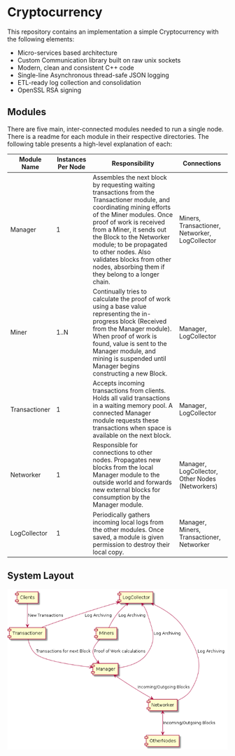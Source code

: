 # Cryptocurrency
This repository contains an implementation a simple Cryptocurrency with the following elements:

- Micro-services based architecture
- Custom Communication library built on raw unix sockets
- Modern, clean and consistent C++ code
- Single-line Asynchronous thread-safe JSON logging
- ETL-ready log collection and consolidation
- OpenSSL RSA signing

## Modules
There are five main, inter-connected modules needed to run a single node. There is a readme for each module in their respective directories. The following table presents a high-level explanation of each:

| Module Name| Instances Per Node| Responsibility | Connections |
|------------|--------|--------|---|
| Manager    | 1| Assembles the next block by requesting waiting transactions from the Transactioner module, and coordinating mining efforts of the Miner modules. Once proof of work is received from a Miner, it sends out the Block to the Networker module; to be propagated to other nodes. Also validates blocks from other nodes, absorbing them if they belong to a longer chain. | Miners, Transactioner, Networker, LogCollector |
| Miner    | 1..N| Continually tries to calculate the proof of work using a base value representing the in-progress block (Received from the Manager module). When proof of work is found, value is sent to the Manager module, and mining is suspended until Manager begins constructing a new Block.| Manager, LogCollector |
| Transactioner  | 1 | Accepts incoming transactions from clients. Holds all valid transactions in a waiting memory pool. A connected Manager module requests these transactions when space is available on the next block.| Manager, LogCollector |
| Networker    | 1 | Responsible for connections to other nodes. Propagates new blocks from the local Manager module to the outside world and forwards new external blocks for consumption by the Manager module. | Manager, LogCollector, Other Nodes (Networkers) |
| LogCollector    | 1 | Periodically gathers incoming local logs from the other modules. Once saved, a module is given permission to destroy their local copy. | Manager, Miners, Transactioner, Networker |

## System Layout
![Layout of the system](system_layout.png)